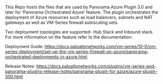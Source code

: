 This Repo hosts the files that are used by Panorama Azure Plugin 3.0 and later for ‘Panorama Orchestrated Azure’ feature. The plugin orchestrates the deployment of Azure resources such as load balancers, subnets and NAT gateways as well as VM-Series firewall autoscaling sets.

Two deployment topologies are supported- Hub Stack and Inbound stack. For more information on the feature refer to the documentation:

Deployment Guide: https://docs.paloaltonetworks.com/vm-series/10-0/vm-series-deployment/set-up-the-vm-series-firewall-on-azure/panorama-orchestrated-deployments-in-azure.html

 Release Notes: https://docs.paloaltonetworks.com/plugins/vm-series-and-panorama-plugins-release-notes/panorama-plugin-for-azure/azure-plugin-300.html